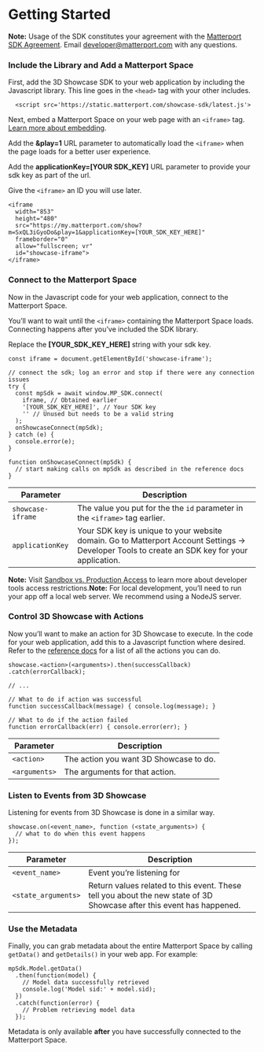 # Getting Started

**Note:** Usage of the SDK constitutes your agreement with the [Matterport SDK Agreement](https://matterport.com/legal/sdk-agreement/). Email [developer@matterport.com](mailto:developer@matterport.com) with any questions.

### Include the Library and Add a Matterport Space

First, add the 3D Showcase SDK to your web application by including the Javascript library. This line goes in the `<head>` tag with your other includes.

```
  <script src='https://static.matterport.com/showcase-sdk/latest.js'>
```

Next, embed a Matterport Space on your web page with an `<iframe>` tag. [Learn more about embedding](https://support.matterport.com/hc/en-us/articles/115004549347-Embed-a-Space-with-an-iframe-).

Add the **\&play=1** URL parameter to automatically load the `<iframe>` when the page loads for a better user experience.

Add the **applicationKey=\[YOUR SDK\_KEY]** URL parameter to provide your sdk key as part of the url.

Give the `<iframe>` an ID you will use later.

```
<iframe
  width="853"
  height="480"
  src="https://my.matterport.com/show?m=SxQL3iGyoDo&play=1&applicationKey=[YOUR_SDK_KEY_HERE]"
  frameborder="0"
  allow="fullscreen; vr"
  id="showcase-iframe">
</iframe>
```

### Connect to the Matterport Space

Now in the Javascript code for your web application, connect to the Matterport Space.

You’ll want to wait until the `<iframe>` containing the Matterport Space loads. Connecting happens after you’ve included the SDK library.

Replace the **\[YOUR\_SDK\_KEY\_HERE]** string with your sdk key.

```
const iframe = document.getElementById('showcase-iframe');

// connect the sdk; log an error and stop if there were any connection issues
try {
  const mpSdk = await window.MP_SDK.connect(
    iframe, // Obtained earlier
    '[YOUR_SDK_KEY_HERE]', // Your SDK key
    '' // Unused but needs to be a valid string
  );
  onShowcaseConnect(mpSdk);
} catch (e) {
  console.error(e);
}

function onShowcaseConnect(mpSdk) {
  // start making calls on mpSdk as described in the reference docs
}
```

| Parameter         | Description                                                                                                                                    |
| ----------------- | ---------------------------------------------------------------------------------------------------------------------------------------------- |
| `showcase-iframe` | The value you put for the the `id` parameter in the `<iframe>` tag earlier.                                                                    |
| `applicationKey`  | Your SDK key is unique to your website domain. Go to Matterport Account Settings -> Developer Tools to create an SDK key for your application. |

**Note:** Visit [Sandbox vs. Production Access](https://support.matterport.com/hc/en-us/articles/360057506813-Developer-Tools-Pricing-and-Availability#sandbox-vs-production-access-0-0) to learn more about developer tools access restrictions.**Note:** For local development, you’ll need to run your app off a local web server. We recommend using a NodeJS server.

### Control 3D Showcase with Actions

Now you’ll want to make an action for 3D Showcase to execute. In the code for your web application, add this to a Javascript function where desired. Refer to the [reference docs](https://matterport.github.io/showcase-sdk/sdk\_reference\_summary) for a list of all the actions you can do.

```
showcase.<action>(<arguments>).then(successCallback)
.catch(errorCallback);

// ...

// What to do if action was successful
function successCallback(message) { console.log(message); }

// What to do if the action failed
function errorCallback(err) { console.error(err); }
```

| Parameter     | Description                            |
| ------------- | -------------------------------------- |
| `<action>`    | The action you want 3D Showcase to do. |
| `<arguments>` | The arguments for that action.         |

### Listen to Events from 3D Showcase

Listening for events from 3D Showcase is done in a similar way.

```
showcase.on(<event_name>, function (<state_arguments>) {
  // what to do when this event happens
});
```

| Parameter           | Description                                                                                                           |
| ------------------- | --------------------------------------------------------------------------------------------------------------------- |
| `<event_name>`      | Event you’re listening for                                                                                            |
| `<state_arguments>` | Return values related to this event. These tell you about the new state of 3D Showcase after this event has happened. |

### Use the Metadata

Finally, you can grab metadata about the entire Matterport Space by calling `getData()` and `getDetails()` in your web app. For example:

```
mpSdk.Model.getData()
  .then(function(model) {
    // Model data successfully retrieved
    console.log('Model sid:' + model.sid);
  })
  .catch(function(error) {
    // Problem retrieving model data
  });
```

Metadata is only available **after** you have successfully connected to the Matterport Space.
